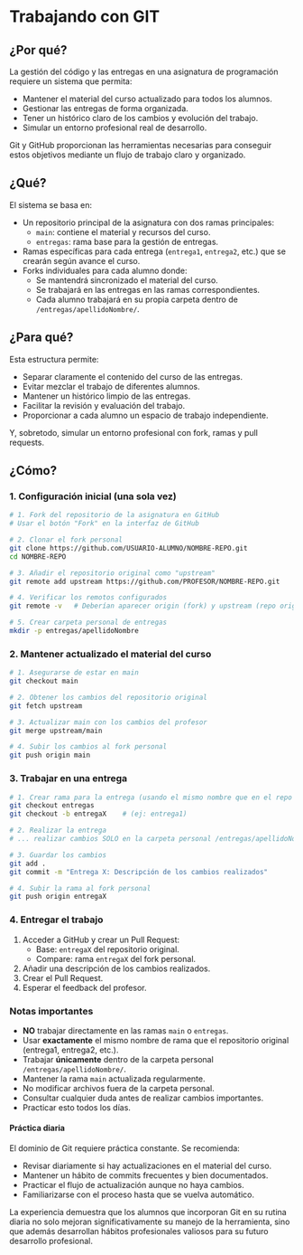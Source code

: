 # Trabajando con GIT

## ¿Por qué?

La gestión del código y las entregas en una asignatura de programación requiere un sistema que permita:

- Mantener el material del curso actualizado para todos los alumnos.
- Gestionar las entregas de forma organizada.
- Tener un histórico claro de los cambios y evolución del trabajo.
- Simular un entorno profesional real de desarrollo.

Git y GitHub proporcionan las herramientas necesarias para conseguir estos objetivos mediante un flujo de trabajo claro y organizado.

## ¿Qué?

El sistema se basa en:

- Un repositorio principal de la asignatura con dos ramas principales:
  - `main`: contiene el material y recursos del curso.
  - `entregas`: rama base para la gestión de entregas.
- Ramas específicas para cada entrega (`entrega1`, `entrega2`, etc.) que se crearán según avance el curso.
- Forks individuales para cada alumno donde:
  - Se mantendrá sincronizado el material del curso.
  - Se trabajará en las entregas en las ramas correspondientes.
  - Cada alumno trabajará en su propia carpeta dentro de `/entregas/apellidoNombre/`.

## ¿Para qué?

Esta estructura permite:

- Separar claramente el contenido del curso de las entregas.
- Evitar mezclar el trabajo de diferentes alumnos.
- Mantener un histórico limpio de las entregas.
- Facilitar la revisión y evaluación del trabajo.
- Proporcionar a cada alumno un espacio de trabajo independiente.

Y, sobretodo, simular un entorno profesional con fork, ramas y pull requests.

## ¿Cómo?

### 1. Configuración inicial (una sola vez)

```bash
# 1. Fork del repositorio de la asignatura en GitHub
# Usar el botón "Fork" en la interfaz de GitHub

# 2. Clonar el fork personal
git clone https://github.com/USUARIO-ALUMNO/NOMBRE-REPO.git
cd NOMBRE-REPO

# 3. Añadir el repositorio original como "upstream"
git remote add upstream https://github.com/PROFESOR/NOMBRE-REPO.git

# 4. Verificar los remotos configurados
git remote -v   # Deberían aparecer origin (fork) y upstream (repo original)

# 5. Crear carpeta personal de entregas
mkdir -p entregas/apellidoNombre
```

### 2. Mantener actualizado el material del curso

```bash
# 1. Asegurarse de estar en main
git checkout main

# 2. Obtener los cambios del repositorio original
git fetch upstream

# 3. Actualizar main con los cambios del profesor
git merge upstream/main

# 4. Subir los cambios al fork personal
git push origin main
```

### 3. Trabajar en una entrega

```bash
# 1. Crear rama para la entrega (usando el mismo nombre que en el repo original)
git checkout entregas
git checkout -b entregaX    # (ej: entrega1)

# 2. Realizar la entrega
# ... realizar cambios SOLO en la carpeta personal /entregas/apellidoNombre/...

# 3. Guardar los cambios
git add .
git commit -m "Entrega X: Descripción de los cambios realizados"

# 4. Subir la rama al fork personal
git push origin entregaX
```

### 4. Entregar el trabajo

1. Acceder a GitHub y crear un Pull Request:
   - Base: `entregaX` del repositorio original.
   - Compare: rama `entregaX` del fork personal.
2. Añadir una descripción de los cambios realizados.
3. Crear el Pull Request.
4. Esperar el feedback del profesor.

### Notas importantes

- **NO** trabajar directamente en las ramas `main` o `entregas`.
- Usar **exactamente** el mismo nombre de rama que el repositorio original (entrega1, entrega2, etc.).
- Trabajar **únicamente** dentro de la carpeta personal `/entregas/apellidoNombre/`.
- Mantener la rama `main` actualizada regularmente.
- No modificar archivos fuera de la carpeta personal.
- Consultar cualquier duda antes de realizar cambios importantes.
- Practicar esto todos los días.

#### Práctica diaria

El dominio de Git requiere práctica constante. Se recomienda:

- Revisar diariamente si hay actualizaciones en el material del curso.
- Mantener un hábito de commits frecuentes y bien documentados.
- Practicar el flujo de actualización aunque no haya cambios.
- Familiarizarse con el proceso hasta que se vuelva automático.

La experiencia demuestra que los alumnos que incorporan Git en su rutina diaria no solo mejoran significativamente su manejo de la herramienta, sino que además desarrollan hábitos profesionales valiosos para su futuro desarrollo profesional.
